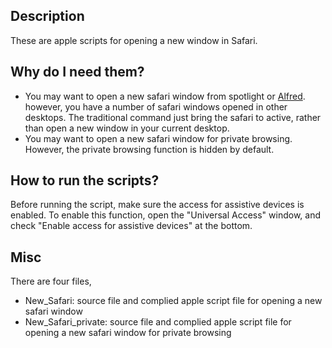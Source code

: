 Description
-----------
These are apple scripts for opening a new window in Safari.

Why do I need them?
-------------------
- You may want to open a new safari window from spotlight or [Alfred]. however, you have a number of safari windows opened in other desktops. The traditional command just bring the safari to active, rather than open a new window in your current desktop.
- You may want to open a new safari window for private browsing. However, the private browsing function is hidden by default.

How to run the scripts?
-----------------------
Before running the script, make sure the access for assistive devices is enabled. To enable this function, open the "Universal Access" window, and check "Enable access for assistive devices" at the bottom.

Misc
-----
There are four files,
- New_Safari: source file and complied apple script file for opening a new safari window
- New_Safari_private: source file and complied apple script file for opening a new safari window for private browsing

[Alfred]:http://www.alfredapp.com
